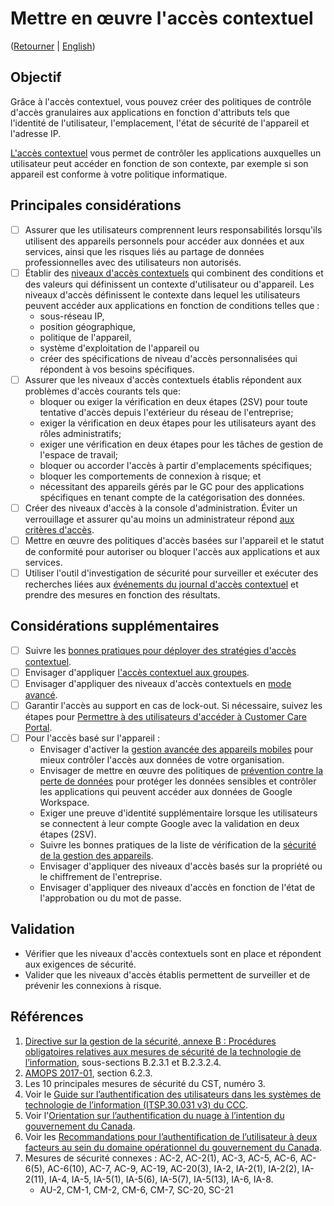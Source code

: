 # Mettre en œuvre l'accès contextuel
([Retourner](/README.md#mesures-de-sécurité-dinformatique-en-nuage-du-gc-pour-google-workspace) | [English](/EN/03_Implement_Context_Aware_Access.md))

## Objectif

Grâce à l'accès contextuel, vous pouvez créer des politiques de contrôle d'accès granulaires aux applications en fonction d'attributs tels que l'identité de l'utilisateur, l'emplacement, l'état de sécurité de l'appareil et l'adresse IP.

[L'accès contextuel](https://support.google.com/a/answer/9275380?hl=fr) vous permet de contrôler les applications auxquelles un utilisateur peut accéder en fonction de son contexte, par exemple si son appareil est conforme à votre politique informatique.

## Principales considérations

* [ ] Assurer que les utilisateurs comprennent leurs responsabilités lorsqu'ils utilisent des appareils personnels pour accéder aux données et aux services, ainsi que les risques liés au partage de données professionnelles avec des utilisateurs non autorisés.
* [ ] Établir des [niveaux d'accès contextuels](https://support.google.com/a/answer/9262032?hl=fr&ref_topic=9262521) qui combinent des conditions et des valeurs qui définissent un contexte d'utilisateur ou d'appareil. Les niveaux d'accès définissent le contexte dans lequel les utilisateurs peuvent accéder aux applications en fonction de conditions telles que :
  * sous-réseau IP,
  * position géographique,
  * politique de l'appareil,
  * système d'exploitation de l'appareil ou
  * créer des spécifications de niveau d'accès personnalisées qui répondent à vos besoins spécifiques.
* [ ] Assurer que les niveaux d'accès contextuels établis répondent aux problèmes d'accès courants tels que:
  * bloquer ou exiger la vérification en deux étapes (2SV) pour toute tentative d'accès depuis l'extérieur du réseau de l'entreprise;
  * exiger la vérification en deux étapes pour les utilisateurs ayant des rôles administratifs;
  * exiger une vérification en deux étapes pour les tâches de gestion de l'espace de travail;
  * bloquer ou accorder l'accès à partir d'emplacements spécifiques;
  * bloquer les comportements de connexion à risque; et
  * nécessitant des appareils gérés par le GC pour des applications spécifiques en tenant compte de la catégorisation des données.
* [ ] Créer des niveaux d'accès à la console d'administration. Éviter un verrouillage et assurer qu'au moins un administrateur répond [aux critères d'accès](https://support.google.com/a/answer/10759654).
* [ ] Mettre en œuvre des politiques d'accès basées sur l'appareil et le statut de conformité pour autoriser ou bloquer l'accès aux applications et aux services.
* [ ] Utiliser l'outil d'investigation de sécurité pour surveiller et exécuter des recherches liées aux [événements du journal d'accès contextuel](https://support.google.com/a/answer/9394107?hl=fr&ref_topic=9262521) et prendre des mesures en fonction des résultats.

## Considérations supplémentaires

* [ ] Suivre les [bonnes pratiques pour déployer des stratégies d'accès contextuel](https://support.google.com/a/answer/9275380?hl=fr).
* [ ] Envisager d'appliquer [l'accès contextuel aux groupes](https://support.google.com/a/answer/9668676?hl=fr).
* [ ] Envisager d'appliquer des niveaux d'accès contextuels en [mode avancé](https://support.google.com/a/answer/11368990?hl=fr&ref_topic=9262521).
* [ ] Garantir l'accès au support en cas de lock-out. Si nécessaire, suivez les étapes pour [Permettre à des utilisateurs d'accéder à Customer Care Portal](https://support.google.com/a/answer/10759654?hl=fr).
* [ ] Pour l'accès basé sur l'appareil :
  * Envisager d'activer la [gestion avancée des appareils mobiles](https://support.google.com/a/answer/7396025?hl=fr&ref_topic=1734198) pour mieux contrôler l'accès aux données de votre organisation.
  * Envisager de mettre en œuvre des politiques de [prévention contre la perte de données](https://support.google.com/a/topic/7556687?hl=fr) pour protéger les données sensibles et contrôler les applications qui peuvent accéder aux données de Google Workspace.
  * Exiger une preuve d'identité supplémentaire lorsque les utilisateurs se connectent à leur compte Google avec la validation en deux étapes (2SV).
  * Suivre les bonnes pratiques de la liste de vérification de la [sécurité de la gestion des appareils](https://support.google.com/a/answer/7422256?hl=fr).
  * Envisager d'appliquer des niveaux d'accès basés sur la propriété ou le chiffrement de l'entreprise.
  * Envisager d'appliquer des niveaux d'accès en fonction de l'état de l'approbation ou du mot de passe.

## Validation
  * Vérifier que les niveaux d'accès contextuels sont en place et répondent aux exigences de sécurité.
  * Valider que les niveaux d'accès établis permettent de surveiller et de prévenir les connexions à risque.

## Références

1. [Directive sur la gestion de la sécurité, annexe B : Procédures obligatoires relatives aux mesures de sécurité de la technologie de l’information](https://www.tbs-sct.canada.ca/pol/doc-fra.aspx?id=32611), sous-sections B.2.3.1 et B.2.3.2.4.
2. [AMOPS 2017-01](https://www.canada.ca/en/treasury-board-secretariat/services/access-information-privacy/security-identity-management/direction-secure-use-commercial-cloud-services-spin.html), section 6.2.3.
3. Les 10 principales mesures de sécurité du CST, numéro 3.
4. Voir le [Guide sur l’authentification des utilisateurs dans les systèmes de technologie de l’information (ITSP.30.031 v3) du CCC](https://cyber.gc.ca/fr/orientation/guide-sur-lauthentification-des-utilisateurs-dans-les-systemes-de-technologie-de).
5. Voir l'[Orientation sur l’authentification du nuage à l’intention du gouvernement du Canada](https://intranet.canada.ca/wg-tg/cagc-angc-fra.asp).
6. Voir les [Recommandations pour l’authentification de l’utilisateur à deux facteurs au sein du domaine opérationnel du gouvernement du Canada](https://intranet.canada.ca/wg-tg/rtua-rafu-fra.asp).
7. Mesures de sécurité connexes : AC-2, AC-2(1), AC-3, AC-5, AC-6, AC-6(5), AC-6(10), AC-7, AC-9, AC-19, AC-20(3), IA-2, IA-2(1), IA-2(2), IA-2(11), IA-4, IA-5, IA-5(1), IA-5(6), IA-5(7), IA-5(13), IA-6, IA-8.
   * AU-2, CM-1, CM-2, CM-6, CM-7, SC-20, SC-21

